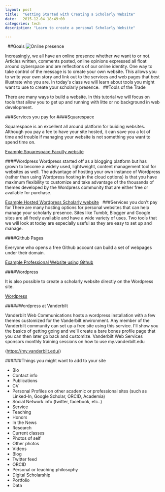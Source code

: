 ```yaml
---
layout: post
title:  "Getting Started with Creating a Scholarly Website"
date:   2015-12-04 18:49:00
categories: tech
description: "Learn to create a personal Scholarly Website"

---
```

 
##Goals
![Online presence](http://www.pmcwriters.com/wp-content/uploads/2011/01/Online-Presence-Management.jpg)

Increasingly, we all have an online presence whether we want to or not. Articles written, comments posted, online opinions expressed all float around cyberspace and are reflections of our online identity. One way to take control of the message is to create your own website. This allows you to write your own story and link out to the services and web pages that best illustrate who you are. In today's class we will learn about tools you might want to use to create your scholarly presence.
 
##Tools of the Trade

There are many ways to build a website. In this tutorial we will focus on tools that allow you to get up and running with litte or no background in web development. 

###Services you pay for
####Squarespace

Squarespace is an excellent all around platform for buiding websites. Although you pay a fee to have your site hosted, it can save you a lot of time and trouble if managing your website is not something you want to spend time on. 

[Example Squarespace Faculty website](http://marcelogleiser.com/)

####Wordpress 
Wordpress started off as a blogging platform but has grown to become a widely used, lightweight, content management tool for websites as well. The advantage of hosting your own instance of Wordpress (rather than using Wordpress hosting in the cloud options) is that you have maximum flexibility to customize and take advantage of the thousands of themes developed by the Wordpress community that are either free or available for purchase.

[Example Hosted  Wordpress Scholarly website](http://suellenstringerhye.com/wp/)
 
###Services you don't pay for
There are many hosting options for personal websites that can help manage your scholarly presence. Sites like Tumblr, Blogger and Google sites are all freely available and have a wide variety of uses. Two tools that we will look at today are especially useful as they are easy to set up and manage. 

####Github Pages

Everyone who opens a free Github account can build a set of webpages under their domain. 

[Example Professional Website using Github](http://jodiegambill.com/)


####Wordpress

It is also possible to create a scholarly website directly on the Wordpress site. 

[Wordpress](https://wordpress.com/)


#####Wordpress at Vanderbilt

Vanderbilt Web Communications hosts a wordpress installation with a few themes customized for the  Vanderbilt environment.  Any member of the Vanderbilt community can set up a free site using this service. I'll show you the basics of getting going and we'll create a bare bones profile page that you can then later go back and customize. Vanderbilt Web Services sponsors monthly training sessions on how to use my.vanderbilt.edu

(https://my.vanderbilt.edu/)

######Things you might want to add to your site
* Bio
* Contact info
* Publications
* CV 
* Personal Profiles on other academic or professional sites (such as Linked-In, Google Scholar, ORCID, Academia)
* Social Network info (twitter, facebook, etc..)
* Service
* Teaching
* Honors
* In the News
* Research
* Current classes
* Photos of self
* Other photos
* Videos
* Blog
* Twitter feed
* ORCID
* Personal or teaching philosophy
* Digital Scholarship
* Portfolio
* Data

